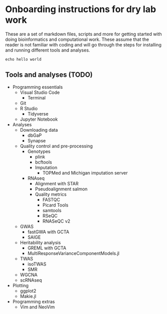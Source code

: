 # Onboarding instructions for dry lab work

These are a set of markdown files, scripts and more for getting started with doing bioinformatics and computational work. These assume that the reader is not familiar with coding and will go through the steps for installing and running different tools and analyses.

```{bash}
echo hello world
```

## Tools and analyses (TODO)

* Programming essentials
    * Visual Studio Code
        * Terminal
    * Git
    * R Studio
        * Tidyverse
    * Jupyter Notebook
* Analyses
    * Downloading data
        * dbGaP
        * Synapse
    * Quality control and pre-processing
        * Genotypes
            * plink
            * bcftools
            * Imputation
                * TOPMed and Michigan imputation server
        * RNAseq
            * Alignment with STAR
            * Pseudoalignment salmon
            * Quality metrics
                * FASTQC
                * Picard Tools
                * samtools
                * RSeQC
                * RNASeQC v2
    * GWAS
        * fastGWA with GCTA
        * SAIGE
    * Heritability analysis
        * GREML with GCTA
        * MultiResponseVarianceComponentModels.jl
    * TWAS
        * isoTWAS
        * SMR
    * WGCNA
    * scRNAseq
* Plotting
    * ggplot2
    * Makie.jl
* Programming extras
    * Vim and NeoVim
